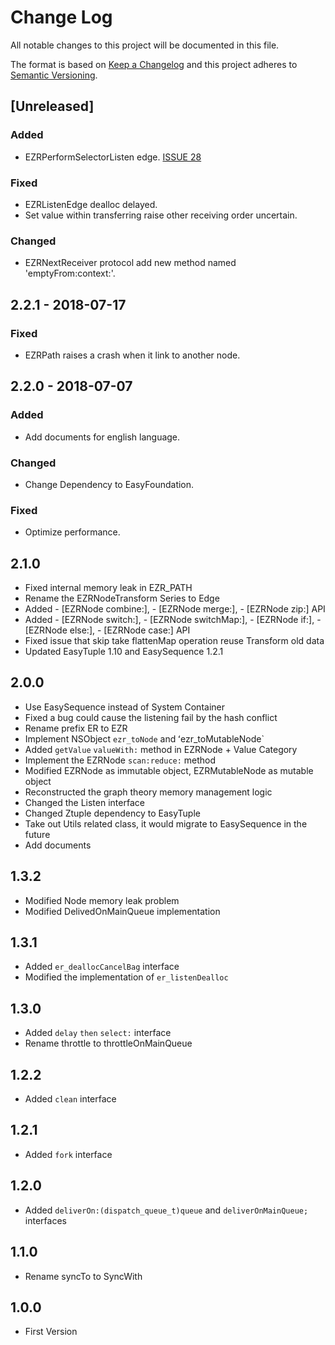 # Change Log

All notable changes to this project will be documented in this file.

The format is based on [Keep a Changelog](http://keepachangelog.com/en/1.0.0/)
and this project adheres to [Semantic Versioning](http://semver.org/spec/v2.0.0.html).

## [Unreleased]

### Added

- EZRPerformSelectorListen edge. [ISSUE 28](https://github.com/meituan/EasyReact/issues/28)

### Fixed

- EZRListenEdge dealloc delayed.
- Set value within transferring raise other receiving order uncertain.

### Changed

- EZRNextReceiver protocol add new method named 'emptyFrom:context:'.

## 2.2.1 - 2018-07-17

### Fixed

- EZRPath raises a crash when it link to another node.

## 2.2.0 - 2018-07-07

### Added

- Add documents for english language.

### Changed

- Change Dependency to EasyFoundation.

### Fixed

- Optimize performance.

## 2.1.0 

- Fixed internal memory leak in EZR_PATH
- Rename the EZRNodeTransform Series to Edge
- Added - [EZRNode combine:], - [EZRNode merge:], - [EZRNode zip:] API
- Added - [EZRNode switch:], - [EZRNode switchMap:], - [EZRNode if:], - [EZRNode else:], - [EZRNode case:] API
- Fixed issue that skip take flattenMap operation reuse Transform old data
- Updated EasyTuple 1.10 and EasySequence 1.2.1

## 2.0.0

- Use EasySequence instead of System Container
- Fixed a bug could cause the listening fail by the hash conflict
- Rename prefix ER to EZR
- Implement NSObject `ezr_toNode` and ʻezr_toMutableNode`
- Added `getValue` `valueWith:` method in EZRNode + Value Category 
- Implement the EZRNode `scan:reduce:` method
- Modified EZRNode as immutable object, EZRMutableNode as mutable object
- Reconstructed the graph theory memory management logic
- Changed the Listen interface
- Changed Ztuple dependency to EasyTuple
- Take out Utils related class, it would migrate to EasySequence in the future
- Add documents

## 1.3.2

- Modified Node memory leak problem
- Modified DelivedOnMainQueue implementation

## 1.3.1

- Added `er_deallocCancelBag` interface
- Modified the implementation of `er_listenDealloc`

## 1.3.0

- Added `delay` `then` `select:` interface
- Rename throttle to throttleOnMainQueue

## 1.2.2

- Added `clean` interface

## 1.2.1

- Added `fork` interface

## 1.2.0

- Added `deliverOn:(dispatch_queue_t)queue` and `deliverOnMainQueue;` interfaces

## 1.1.0

- Rename syncTo to SyncWith

## 1.0.0

- First Version
